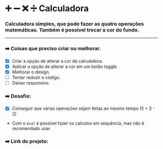 # :heavy_plus_sign: :heavy_minus_sign: :x: :heavy_division_sign: Calculadora

### Calculadora simples, que pode fazer as quatro operações matemáticas. Também é possível trocar a cor do fundo.

---
### ➡️ Coisas que preciso criar ou melhorar.

- [X] Criar a opção de alterar a cor da calculadora.
- [X] Aplicar a opção de alterar a cor em um botão toggle.
- [X] Melhorar o design.
- [ ] Tentar reduzir o código.
- [ ] Deixar responsivo.

### ➡️ Desafio: 

- [X] Conseguir que várias operações sejam feitas ao mesmo tempo (5 + 3 - 2)
- Com o `eval` é possível fazer os calculos em sequência, mas não é recomendado usar.


### ➡️ Link do projeto: 